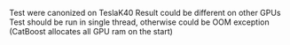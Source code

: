 Test were canonized on TeslaK40
Result could be different on other GPUs
Test should be run in single thread, otherwise could be OOM exception (CatBoost allocates all GPU ram on the start)
